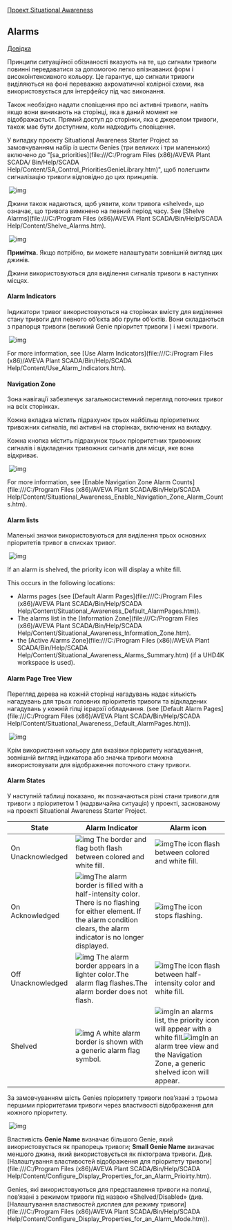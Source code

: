 [Проект Situational Awareness](README.md)

## Alarms

[Довідка](file:///C:/Program%20Files%20(x86)/AVEVA%20Plant%20SCADA/Bin/Help/SCADA%20Help/Content/Situational_Awareness_Alarms.htm)

Принципи ситуаційної обізнаності вказують на те, що сигнали тривоги повинні передаватися за допомогою легко впізнаваних форм і високоінтенсивного кольору. Це гарантує, що сигнали тривоги виділяються на фоні переважно ахроматичної колірної схеми, яка використовується для інтерфейсу під час виконання.

Також необхідно надати сповіщення про всі активні тривоги, навіть якщо вони виникають на сторінці, яка в даний момент не відображається. Прямий доступ до сторінки, яка є джерелом тривоги, також має бути доступним, коли надходить сповіщення.

У випадку проекту Situational Awareness Starter Project за замовчуванням набір із шести Genies (три великих і три маленьких) включено до "[sa_priorities](file:///C:/Program Files (x86)/AVEVA Plant SCADA/ Bin/Help/SCADA Help/Content/SA_Control_PrioritiesGenieLibrary.htm)", щоб полегшити сигналізацію тривоги відповідно до цих принципів.

​                ![img](media/Situational_Awareness_Alarm_Genies.png)            

Джини також надаються, щоб уявити, коли тривога «shelved», що означає, що тривога вимкнено на певний період часу. See [Shelve Alarms](file:///C:/Program Files (x86)/AVEVA Plant SCADA/Bin/Help/SCADA Help/Content/Shelve_Alarms.htm). 

​                ![img](media/Situational_Awareness_Alarms_ShelvedIcon.png)            

**Примітка.** Якщо потрібно, ви можете налаштувати зовнішній вигляд цих джинів.

Джини використовуються для виділення сигналів тривоги в наступних місцях.

#### Alarm Indicators

Індикатори тривог використовуються на сторінках вмісту для виділення стану тривоги для певного об’єкта або групи об’єктів. Вони складаються з прапорця тривоги (великий Genie пріоритет тривоги ) і межі тривоги.

​                        ![img](media/Alarm_Indicator.png)                    

For more information, see [Use Alarm Indicators](file:///C:/Program Files (x86)/AVEVA Plant SCADA/Bin/Help/SCADA Help/Content/Use_Alarm_Indicators.htm).

#### Navigation Zone

Зона навігації забезпечує загальносистемний перегляд поточних тривог на всіх сторінках.

Кожна вкладка містить підрахунок трьох найбільш пріоритетних тривожних сигналів, які активні на сторінках, включених на вкладку.

Кожна кнопка містить підрахунок трьох пріоритетних тривожних сигналів і відкладених тривожних сигналів для місця, яке вона відкриває.

​                        ![img](media/Situational_Awareness_Alarm_NavZone.png)                    

For more information, see [Enable Navigation Zone Alarm Counts](file:///C:/Program Files (x86)/AVEVA Plant SCADA/Bin/Help/SCADA Help/Content/Situational_Awareness_Enable_Navigation_Zone_Alarm_Counts.htm).

#### Alarm lists

Маленькі значки використовуються для виділення трьох основних пріоритетів тривог в списках тривог.

​                        ![img](media/Situational_Awareness_Alarm_AlarmLists.png)                    

If an alarm is shelved, the priority icon will display a white fill. 

This occurs in the following locations:

- Alarms pages (see [Default Alarm Pages](file:///C:/Program Files (x86)/AVEVA Plant SCADA/Bin/Help/SCADA Help/Content/Situational_Awareness_Default_AlarmPages.htm)).
- The alarms list in the [Information Zone](file:///C:/Program Files (x86)/AVEVA Plant SCADA/Bin/Help/SCADA Help/Content/Situational_Awareness_Information_Zone.htm).
- the [Active Alarms Zone](file:///C:/Program Files (x86)/AVEVA Plant SCADA/Bin/Help/SCADA Help/Content/Situational_Awareness_Alarms_Summary.htm) (if a UHD4K workspace is used). 

#### Alarm Page Tree View

Перегляд дерева на кожній сторінці нагадувань надає кількість нагадувань для трьох головних пріоритетів тривоги та відкладених нагадувань у кожній гілці ієрархії обладнання.  (see [Default Alarm Pages](file:///C:/Program Files (x86)/AVEVA Plant SCADA/Bin/Help/SCADA Help/Content/Situational_Awareness_Default_AlarmPages.htm)).



​                        ![img](media/Situational_Awareness_Alarm_TreeView.png)                    

 

Крім використання кольору для вказівки пріоритету нагадування, зовнішній вигляд індикатора або значка тривоги можна використовувати для відображення поточного стану тривоги.

#### Alarm States

У наступній таблиці показано, як позначаються різні стани тривоги для тривоги з пріоритетом 1 (надзвичайна ситуація) у проекті, заснованому на проекті Situational Awareness Starter Project.

| State              | Alarm Indicator                                              | Alarm icon                                                   |
| ------------------ | ------------------------------------------------------------ | ------------------------------------------------------------ |
| On Unacknowledged  | ![img](media/Situational_Awareness_Alarm_States_Unacknowledged.png)    The border and flag both flash between colored and white fill. | ![img](media/Situational_Awareness_Alarm_Icon_Unacknowledged.png)The icon flash between colored and white fill. |
| On Acknowledged    | ![img](media/Situational_Awareness_Alarm_States_Acknowledged.png)The alarm border is filled with a half-intensity color.     There is no flashing for either element.     If the alarm condition clears, the alarm indicator is no longer displayed. | ![img](media/Situational_Awareness_Alarm_Icon_Acknowledged.png)The icon stops flashing. |
| Off Unacknowledged | ![img](media/Situational_Awareness_Alarm_States_Fleeting.png)    The alarm border appears in a lighter color.The alarm flag flashes.The alarm border does not flash. | ![img](media/Situational_Awareness_Alarm_Icon_Fleeting.png)The icon flash between half-intensity color and white fill. |
| Shelved            | ![img](media/Situational_Awareness_Alarm_States_Shelved.png)    A white alarm border is shown with a generic  						alarm flag symbol. | ![img](media/Situational_Awareness_Alarms_Icon_Shelved_35x31.png)In an alarms list, the priority icon will appear with a white fill.![img](media/Situational_Awareness_Alarms_Icon_Shelved2.png)In an alarm tree view and the Navigation Zone, a generic shelved icon will appear. |

За замовчуванням шість Genies   пріоритету тривоги пов’язані з трьома першими пріоритетами тривоги через властивості відображення для кожного пріоритету.

​                ![img](media/Situational_Awareness_Alarm_Priorities.png)            

Властивість **Genie Name** визначає більшого Genie, який використовується як прапорець тривоги; **Small Genie Name** визначає меншого джина, який використовується як піктограма тривоги. Див. [Налаштування властивостей відображення для пріоритету тривоги](file:///C:/Program Files (x86)/AVEVA Plant SCADA/Bin/Help/SCADA Help/Content/Configure_Display_Properties_for_an_Alarm_Prioirty.htm).

Genies, які використовуються для представлення тривоги на полиці, пов’язані з режимом тривоги під назвою «Shelved/Disabled» (див. [Налаштування властивостей дисплея для режиму тривоги](file:///C:/Program Files (x86)/AVEVA Plant SCADA/Bin/Help/SCADA Help/Content/Configure_Display_Properties_for_an_Alarm_Mode.htm)).

